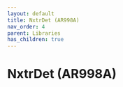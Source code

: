 ```yaml
---
layout: default
title: NxtrDet (AR998A)
nav_order: 4
parent: Libraries
has_children: true
---
```

# NxtrDet (AR998A)
